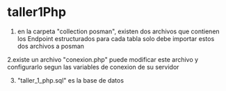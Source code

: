 # taller1Php

1. en la carpeta "collection posman", existen dos archivos que contienen los Endpoint estructurados para cada tabla
solo debe importar estos dos archivos a posman


2.existe un archivo "conexion.php" puede modificar este archivo y configurarlo segun las variables de conexion de su servidor


3. "taller_1_php.sql" es la base de datos

